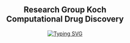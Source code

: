 <h2 align = "center">Research Group Koch <br> Computational Drug Discovery </h2>

<div align="center">
  
[![Typing SVG](https://readme-typing-svg.herokuapp.com?duration=4000&color=00578a&center=true&multiline=true&width=600&lines=Institute+of+Pharmaceutical+and+Medicinal+Chemistry+;University+of+M%C3%BCnster)](https://git.io/typing-svg)
</div>
